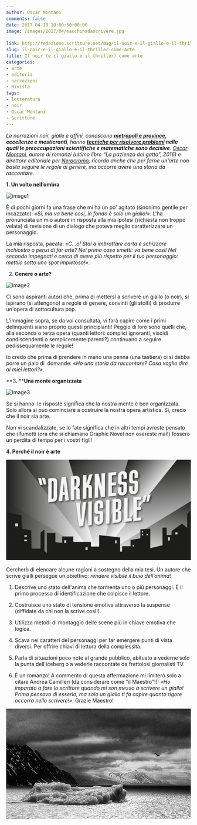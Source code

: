 ```yaml
---
author: Oscar Montani
comments: false
date: 2017-04-10 10:00:50+00:00
image: /images/2017/04/macchinadascrivere.jpg

link: http://redazione.scritture.net/mag/il-noir-e-il-giallo-e-il-thriller-come-arte/
slug: il-noir-e-il-giallo-e-il-thriller-come-arte
title: Il noir (e il giallo e il thriller) come arte
categories:
- arte
- editoria
- narrazioni
- Rivista
tags:
- letteratura
- noir
- Oscar Montani
- Scritture
---
```


_Le narrazioni noir, gialle e affini, conoscono __[metropoli e province](http://www.scritture.net/mag/i-colori-del-noir/), eccellenze e mestieranti__, hanno __[tecniche per risolvere problemi](http://www.scritture.net/mag/indagini-scientifiche-il-giallo-e-la-matematica/) nelle quali le preoccupazioni scientifiche e matematiche sono decisive__. _[_Oscar Montani_](http://www.mangialibri.com/interviste/intervista-oscar-montani)_, autore di romanzi (ultimo libro “La pazienza del gatto”, 2016) e direttore editoriale per _[_Nerocromo_](https://www.nerocromo.com)_, ricorda anche che per farne un'arte non basta seguire le regole di genere, ma occorre avere una storia da raccontare._



**1. Un volto nell’ombra**

![image1](/images/2017/04/image1.jpeg)

È di pochi giorni fa una frase che mi ha un po' agitato (sinonimo gentile per incazzato): «_Sì, ma va bene così, in fondo è solo un giallo!»_. L'ha pronunciata un mio autore in risposta alla mia ipotesi (richiesta non troppo velata) di revisione di un dialogo che poteva meglio caratterizzare un personaggio.

La mia risposta, pacata: «_C…o! Stai a imbrattare carta e schizzare inchiostro o pensi di far arte? Nel primo caso smetti: va bene così! Nel secondo impegnati e cerca di avere più rispetto per il tuo personaggio: mettilo sotto uno spot impietoso!»_.



2. **Genere o arte?**

![image2](/images/2017/04/image2.jpeg)

Ci sono aspiranti autori che, prima di mettersi a scrivere un giallo (o noir), si ispirano (si attengono) a regole di genere, convinti (gli stolti) di produrre un'opera di sottocultura pop.

L'immagine sopra, se da voi consultata, vi farà capire come i primi delinquenti siano proprio questi principianti! Peggio di loro sono quelli che, alla seconda o terza opera (quanti lettori: complici ignoranti, viscidi condiscendenti o semplicemente parenti?) continuano a seguire pedissequamente le regole!

Io credo che prima di prendere in mano una penna (una tastiera) ci si debba porre un paio di  domande: «_Ho una storia da raccontare? Cosa voglio dire ai miei lettori?»._



**3. ****Una mente organizzata**

![image3](/images/2017/04/image3.jpeg)

Se si hanno  le risposte significa che la nostra mente è ben organizzata. Solo allora si può cominciare a costruire la nostra opera artistica. Sì, credo che il noir sia arte.

Non vi scandalizzate, se lo fate significa che in altri tempi avreste pensato che i fumetti (ora che si chiamano Graphic Novel non osereste mai!) fossero un perdita di tempo per i vostri figli!



**4. Perché il noir è arte**

![image4](/images/2017/04/image4.jpg)

Cercherò di elencare alcune ragioni a sostegno della mia tesi. Un autore che scrive gialli persegue un obiettivo: _rendere visibile il buio dell’anima_!

1. Descrive uno stato dell'anima che tormenta uno o più personaggi. È il primo processo di identificazione che colpisce il lettore.

2. Costruisce uno stato di tensione emotiva attraverso la suspense (diffidate da chi non la scrive così!).

3. Utilizza metodi di montaggio delle scene più in chiave emotiva che logica.

4. Scava nei caratteri del personaggi per far emergere punti di vista diversi. Per offrire chiavi di lettura della complessità.

5. Parla di situazioni poco note al grande pubblico, abituato a vederne solo la punta dell'iceberg o a vederle raccontate da frettolosi giornalisti TV.

6. È un romanzo! A commento di questa affermazione mi limiterò solo a citare Andrea Camilleri (da considerare come "il Maestro"!): _«Ho imparato a fare lo scrittore quando mi son messo a scrivere un giallo! Prima pensavo di esserlo, ma solo un giallo ti fa capire quanto rigore occorra nello scrivere!»_. Grazie Maestro!



![image5](/images/2017/04/image5.jpg)
